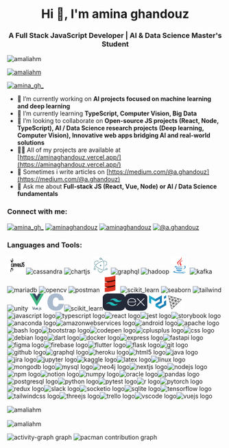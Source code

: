 <h1 align="center">Hi 👋, I'm amina ghandouz</h1>  
<h3 align="center">A Full Stack JavaScript Developer | AI & Data Science Master's Student</h3>  
  
<p align="left"> <img src="https://komarev.com/ghpvc/?username=amaliahm&label=Profile%20views&color=0e75b6&style=flat" alt="amaliahm" /> </p>  
  
<p align="left"> <a href="https://github.com/ryo-ma/github-profile-trophy"><img src="https://github-profile-trophy.vercel.app/?username=amaliahm" alt="amaliahm" /></a> </p>  
  
<p align="left"> <a href="https://twitter.com/amina_gh_" target="blank"><img src="https://img.shields.io/twitter/follow/amina_gh_?logo=twitter&style=for-the-badge" alt="amina_gh_" /></a> </p>  
  
- 🔭 I’m currently working on **AI projects focused on machine learning and deep learning**
- 🌱 I’m currently learning **TypeScript, Computer Vision, Big Data**  
- 👯 I’m looking to collaborate on **Open-source JS projects (React, Node, TypeScript), AI / Data Science research projects (Deep learning, Computer Vision), Innovative web apps bridging AI and real-world solutions**  
- 👨‍💻 All of my projects are available at [https://aminaghandouz.vercel.app/](https://aminaghandouz.vercel.app/)  
- 📝 Sometimes i write articles on [https://medium.com/@a.ghandouz](https://medium.com/@a.ghandouz)  
- 💬 Ask me about **Full-stack JS (React, Vue, Node) or AI / Data Science fundamentals**  
  
<h3 align="left">Connect with me:</h3>  
<p align="left">  
<a href="https://twitter.com/amina_gh_" target="blank"><img align="center" src="https://raw.githubusercontent.com/rahuldkjain/github-profile-readme-generator/master/src/images/icons/Social/twitter.svg" alt="amina_gh_" height="30" width="40" /></a>  
<a href="https://linkedin.com/in/aminaghandouz" target="blank"><img align="center" src="https://raw.githubusercontent.com/rahuldkjain/github-profile-readme-generator/master/src/images/icons/Social/linked-in-alt.svg" alt="aminaghandouz" height="30" width="40" /></a>  
<a href="https://kaggle.com/aminaghandouz" target="blank"><img align="center" src="https://raw.githubusercontent.com/rahuldkjain/github-profile-readme-generator/master/src/images/icons/Social/kaggle.svg" alt="aminaghandouz" height="30" width="40" /></a>  
<a href="https://medium.com/@a.ghandouz" target="blank"><img align="center" src="https://raw.githubusercontent.com/rahuldkjain/github-profile-readme-generator/master/src/images/icons/Social/medium.svg" alt="@a.ghandouz" height="30" width="40" /></a>  
</p>  
  
<h3 align="left">Languages and Tools:</h3>  
<img src="https://raw.githubusercontent.com/Hardik0307/Hardik0307/master/assets/canvasjs-charts.svg" alt="canvasjs" width="40" height="40"/> <img src="https://www.vectorlogo.zone/logos/apache_cassandra/apache_cassandra-icon.svg" alt="cassandra" width="40" height="40"/> <img src="https://www.chartjs.org/media/logo-title.svg" alt="chartjs" width="40" height="40"/> <img src="https://raw.githubusercontent.com/devicons/devicon/master/icons/electron/electron-original.svg" alt="electron" width="40" height="40"/>  <img src="https://www.vectorlogo.zone/logos/graphql/graphql-icon.svg" alt="graphql" width="40" height="40"/> <img src="https://www.vectorlogo.zone/logos/apache_hadoop/apache_hadoop-icon.svg" alt="hadoop" width="40" height="40"/> <img src="https://raw.githubusercontent.com/devicons/devicon/master/icons/java/java-original.svg" alt="java" width="40" height="40"/> <img src="https://www.vectorlogo.zone/logos/apache_kafka/apache_kafka-icon.svg" alt="kafka" width="40" height="40"/> <img src="https://www.vectorlogo.zone/logos/mariadb/mariadb-icon.svg" alt="mariadb" width="40" height="40"/> <img src="https://www.vectorlogo.zone/logos/opencv/opencv-icon.svg" alt="opencv" width="40" height="40"/> <img src="https://www.vectorlogo.zone/logos/getpostman/getpostman-icon.svg" alt="postman" width="40" height="40"/> <img src="https://raw.githubusercontent.com/devicons/devicon/master/icons/scala/scala-original.svg" alt="scala" width="40" height="40"/> <img src="https://upload.wikimedia.org/wikipedia/commons/0/05/Scikit_learn_logo_small.svg" alt="scikit_learn" width="40" height="40"/> <img src="https://seaborn.pydata.org/_images/logo-mark-lightbg.svg" alt="seaborn" width="40" height="40"/> <img src="https://www.vectorlogo.zone/logos/tailwindcss/tailwindcss-icon.svg" alt="tailwind" width="40" height="40"/> <img src="https://www.vectorlogo.zone/logos/unity3d/unity3d-icon.svg" alt="unity" width="40" height="40"/><img src="https://raw.githubusercontent.com/devicons/devicon/master/icons/vuejs/vuejs-original-wordmark.svg" alt="vuejs" width="40" height="40"/> <img margin="10px" height="40" src="https://raw.githubusercontent.com/devicons/devicon/master/icons/c/c-original.svg" alt="c"/><img margin="10px" height="40" src="https://upload.wikimedia.org/wikipedia/commons/0/05/Scikit_learn_logo_small.svg" alt="scikit_learn"/><img src="https://raw.githubusercontent.com/tandpfun/skill-icons/main/icons/TailwindCSS-Dark.svg" height="40" width="52" alt="tailwindcss"  /><img src="https://raw.githubusercontent.com/tandpfun/skill-icons/main/icons/ExpressJS-Dark.svg" height="40" width="52" alt="express"  /> <img margin="10px" height="40" src="https://raw.githubusercontent.com/devicons/devicon/master/icons/materialui/materialui-original.svg" alt="materialui"/><img margin="10px" height="40" src="https://raw.githubusercontent.com/devicons/devicon/master/icons/threejs/threejs-original.svg" alt="threejs"/><img src="https://cdn.jsdelivr.net/gh/devicons/devicon/icons/javascript/javascript-original.svg" height="40" alt="javascript logo"  /><img src="https://cdn.jsdelivr.net/gh/devicons/devicon/icons/typescript/typescript-original.svg" height="40" alt="typescript logo"  /><img src="https://cdn.jsdelivr.net/gh/devicons/devicon/icons/react/react-original.svg" height="40" alt="react logo"  /><img src="https://cdn.jsdelivr.net/gh/devicons/devicon/icons/jest/jest-plain.svg" height="40" alt="jest logo"  /><img src="https://cdn.jsdelivr.net/gh/devicons/devicon/icons/storybook/storybook-original.svg" height="40" alt="storybook logo"  /><img src="https://cdn.jsdelivr.net/gh/devicons/devicon/icons/anaconda/anaconda-original.svg" height="40" alt="anaconda logo"  /><img src="https://cdn.jsdelivr.net/gh/devicons/devicon/icons/amazonwebservices/amazonwebservices-line-wordmark.svg" height="40" alt="amazonwebservices logo"  /><img src="https://cdn.jsdelivr.net/gh/devicons/devicon/icons/android/android-original.svg" height="40" alt="android logo"  /><img src="https://cdn.jsdelivr.net/gh/devicons/devicon/icons/apache/apache-original.svg" height="40" alt="apache logo"  /><img src="https://cdn.jsdelivr.net/gh/devicons/devicon/icons/bash/bash-original.svg" height="40" alt="bash logo"  /><img src="https://cdn.jsdelivr.net/gh/devicons/devicon/icons/bootstrap/bootstrap-original.svg" height="40" alt="bootstrap logo"  /><img src="https://cdn.jsdelivr.net/gh/devicons/devicon/icons/codepen/codepen-original.svg" height="40" alt="codepen logo"  /><img src="https://cdn.jsdelivr.net/gh/devicons/devicon/icons/cplusplus/cplusplus-original.svg" height="40" alt="cplusplus logo"  /><img src="https://cdn.jsdelivr.net/gh/devicons/devicon/icons/css3/css3-original.svg" height="40" alt="css logo"  /><img src="https://cdn.jsdelivr.net/gh/devicons/devicon/icons/debian/debian-original.svg" height="40" alt="debian logo"  /><img src="https://cdn.jsdelivr.net/gh/devicons/devicon/icons/dart/dart-original.svg" height="40" alt="dart logo"  /><img src="https://cdn.jsdelivr.net/gh/devicons/devicon/icons/docker/docker-original.svg" height="40" alt="docker logo"  /><img src="https://cdn.jsdelivr.net/gh/devicons/devicon/icons/express/express-original.svg" height="40" alt="express logo"  /><img src="https://cdn.jsdelivr.net/gh/devicons/devicon/icons/fastapi/fastapi-original.svg" height="40" alt="fastapi logo"  /><img src="https://cdn.jsdelivr.net/gh/devicons/devicon/icons/figma/figma-original.svg" height="40" alt="figma logo"  /><img src="https://cdn.jsdelivr.net/gh/devicons/devicon/icons/firebase/firebase-plain.svg" height="40" alt="firebase logo"  /><img src="https://cdn.jsdelivr.net/gh/devicons/devicon/icons/flutter/flutter-original.svg" height="40" alt="flutter logo"  /><img src="https://cdn.jsdelivr.net/gh/devicons/devicon/icons/flask/flask-original.svg" height="40" alt="flask logo"  /><img src="https://cdn.jsdelivr.net/gh/devicons/devicon/icons/git/git-original.svg" height="40" alt="git logo"  /><img src="https://cdn.jsdelivr.net/gh/devicons/devicon/icons/github/github-original.svg" height="40" alt="github logo"  /><img src="https://cdn.jsdelivr.net/gh/devicons/devicon/icons/graphql/graphql-plain.svg" height="40" alt="graphql logo"  /><img src="https://cdn.jsdelivr.net/gh/devicons/devicon/icons/heroku/heroku-original.svg" height="40" alt="heroku logo"  /><img src="https://cdn.jsdelivr.net/gh/devicons/devicon/icons/html5/html5-original.svg" height="40" alt="html5 logo"  /><img src="https://cdn.jsdelivr.net/gh/devicons/devicon/icons/java/java-original.svg" height="40" alt="java logo"  /><img src="https://cdn.jsdelivr.net/gh/devicons/devicon/icons/jira/jira-original.svg" height="40" alt="jira logo"  /><img src="https://cdn.jsdelivr.net/gh/devicons/devicon/icons/jupyter/jupyter-original.svg" height="40" alt="jupyter logo"  /><img src="https://cdn.jsdelivr.net/gh/devicons/devicon/icons/kaggle/kaggle-original.svg" height="40" alt="kaggle logo"  /><img src="https://cdn.jsdelivr.net/gh/devicons/devicon/icons/latex/latex-original.svg" height="40" alt="latex logo"  /><img src="https://cdn.jsdelivr.net/gh/devicons/devicon/icons/linux/linux-original.svg" height="40" alt="linux logo"  /><img src="https://cdn.jsdelivr.net/gh/devicons/devicon/icons/mongodb/mongodb-original.svg" height="40" alt="mongodb logo"  /><img src="https://cdn.jsdelivr.net/gh/devicons/devicon/icons/mysql/mysql-original.svg" height="40" alt="mysql logo"  /><img src="https://cdn.jsdelivr.net/gh/devicons/devicon/icons/neo4j/neo4j-original.svg" height="40" alt="neo4j logo"  /><img src="https://cdn.jsdelivr.net/gh/devicons/devicon/icons/nextjs/nextjs-original.svg" height="40" alt="nextjs logo"  /><img src="https://cdn.jsdelivr.net/gh/devicons/devicon/icons/nodejs/nodejs-original.svg" height="40" alt="nodejs logo"  /><img src="https://cdn.jsdelivr.net/gh/devicons/devicon/icons/npm/npm-original-wordmark.svg" height="40" alt="npm logo"  /><img src="https://cdn.jsdelivr.net/gh/devicons/devicon/icons/notion/notion-original.svg" height="40" alt="notion logo"  /><img src="https://cdn.jsdelivr.net/gh/devicons/devicon/icons/numpy/numpy-original.svg" height="40" alt="numpy logo"  /><img src="https://cdn.jsdelivr.net/gh/devicons/devicon/icons/oracle/oracle-original.svg" height="40" alt="oracle logo"  /><img src="https://cdn.jsdelivr.net/gh/devicons/devicon/icons/pandas/pandas-original.svg" height="40" alt="pandas logo"  /><img src="https://cdn.jsdelivr.net/gh/devicons/devicon/icons/postgresql/postgresql-original.svg" height="40" alt="postgresql logo"  /><img src="https://cdn.jsdelivr.net/gh/devicons/devicon/icons/python/python-original.svg" height="40" alt="python logo"  /><img src="https://cdn.jsdelivr.net/gh/devicons/devicon/icons/pytest/pytest-original.svg" height="40" alt="pytest logo"  /><img src="https://cdn.jsdelivr.net/gh/devicons/devicon/icons/r/r-original.svg" height="40" alt="r logo"  /><img src="https://cdn.jsdelivr.net/gh/devicons/devicon/icons/pytorch/pytorch-original.svg" height="40" alt="pytorch logo"  /><img src="https://cdn.jsdelivr.net/gh/devicons/devicon/icons/redux/redux-original.svg" height="40" alt="redux logo"  /><img src="https://cdn.jsdelivr.net/gh/devicons/devicon/icons/slack/slack-original.svg" height="40" alt="slack logo"  /><img src="https://cdn.jsdelivr.net/gh/devicons/devicon/icons/socketio/socketio-original.svg" height="40" alt="socketio logo"  /><img src="https://cdn.jsdelivr.net/gh/devicons/devicon/icons/sqlite/sqlite-original.svg" height="40" alt="sqlite logo"  /><img src="https://cdn.jsdelivr.net/gh/devicons/devicon/icons/tensorflow/tensorflow-original.svg" height="40" alt="tensorflow logo"  /><img src="https://cdn.jsdelivr.net/gh/devicons/devicon/icons/tailwindcss/tailwindcss-original-wordmark.svg" height="40" alt="tailwindcss logo"  /><img src="https://cdn.jsdelivr.net/gh/devicons/devicon/icons/threejs/threejs-original.svg" height="40" alt="threejs logo"  /><img src="https://cdn.jsdelivr.net/gh/devicons/devicon/icons/trello/trello-plain.svg" height="40" alt="trello logo"  /><img src="https://cdn.jsdelivr.net/gh/devicons/devicon/icons/vscode/vscode-original.svg" height="40" alt="vscode logo"  /><img src="https://cdn.jsdelivr.net/gh/devicons/devicon/icons/vuejs/vuejs-original.svg" height="40" alt="vuejs logo"  />
  
<p><img align="center" src="https://github-readme-stats.vercel.app/api/top-langs?username=amaliahm&show_icons=true&locale=en&layout=compact" alt="amaliahm" /></p>  
 
  
<p><img align="center" src="https://github-readme-streak-stats.herokuapp.com/?user=amaliahm&" alt="amaliahm" /></p>

<img src="https://github-readme-activity-graph.vercel.app/graph?username=amaliahm&radius=16&theme=react&area=true&order=5" height="300" alt="activity-graph graph"  />
<picture>
  <source media="(prefers-color-scheme: dark)" srcset="https://raw.githubusercontent.com/amaliahm/amaliahm/output/pacman-contribution-graph-dark.svg">
  <source media="(prefers-color-scheme: light)" srcset="https://raw.githubusercontent.com/amaliahm/amaliahm/output/pacman-contribution-graph.svg">
</picture>

<img alt="pacman contribution graph" src="https://raw.githubusercontent.com/amaliahm/amaliahm/output/pacman-contribution-graph.svg">